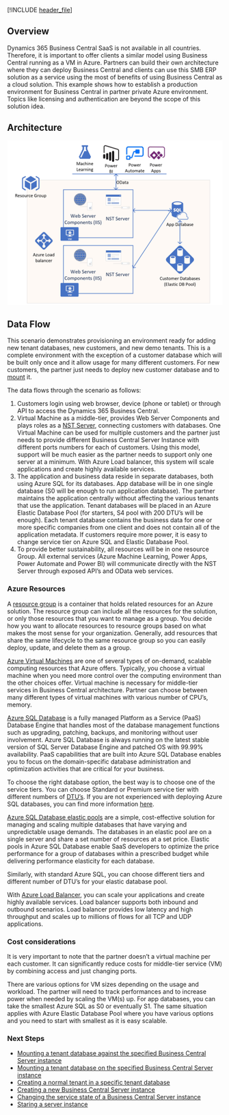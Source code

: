 


[!INCLUDE [header_file](../../../includes/sol-idea-header.yml)]

## Overview

Dynamics 365 Business Central SaaS is not available in all countries. Therefore, it is important to offer clients a similar model using Business Central running as a VM in Azure. Partners can build their own architecture where they can deploy Business Central and clients can use this SMB ERP solution as a service using the most of benefits of using Business Central as a cloud solution. This example shows how to establish a production environment for Business Central in partner private Azure environment. Topics like licensing and authentication are beyond the scope of this solution idea.

## Architecture

![Architecture Diagram](../media/business-central-as-a-service.png)

## Data Flow

This scenario demonstrates provisioning an environment ready for adding new tenant databases, new customers, and new demo tenants. This is a complete environment with the exception of a customer database which will be built only once and it allow usage for many different customers. For new customers, the partner just needs to deploy new customer database and to [mount](/dynamics365/business-central/dev-itpro/administration/mount-dismount-tenant) it.

The data flows through the scenario as follows:

1. Customers login using web browser, device (phone or tablet) or through API to access the Dynamics 365 Business Central.
2. Virtual Machine as a middle-tier, provides Web Server Components and plays roles as a [NST Server](/dynamics365/business-central/dev-itpro/administration/configure-server-instance), connecting customers with databases. One Virtual Machine can be used for multiple customers and the partner just needs to provide different Business Central Server Instance with different ports numbers for each of customers. Using this model, support will be much easier as the partner needs to support only one server at a minimum. With Azure Load balancer, this system will scale applications and create highly available services.
3. The application and business data reside in separate databases, both using Azure SQL for its databases. App database will be in one single database (S0 will be enough to run application database). The partner maintains the application centrally without affecting the various tenants that use the application. Tenant databases will be placed in an Azure Elastic Database Pool (for starters, S4 pool with 200 DTU’s will be enough). Each tenant database contains the business data for one or more specific companies from one client and does not contain all of the application metadata. If customers require more power, it is easy to change service tier on Azure SQL and Elastic Database Pool.
4. To provide better sustainability, all resources will be in one resource Group. All external services (Azure Machine Learning, Power Apps, Power Automate and Power BI) will communicate directly with the NST Server through exposed API’s and OData web services.

### Azure Resources

A [resource group](/azure/azure-resource-manager/management/manage-resource-groups-portal) is a container that holds related resources for an Azure solution. The resource group can include all the resources for the solution, or only those resources that you want to manage as a group. You decide how you want to allocate resources to resource groups based on what makes the most sense for your organization. Generally, add resources that share the same lifecycle to the same resource group so you can easily deploy, update, and delete them as a group.

[Azure Virtual Machines](/azure/virtual-machines/windows/overview) are one of several types of on-demand, scalable computing resources that Azure offers. Typically, you choose a virtual machine when you need more control over the computing environment than the other choices offer. Virtual machine is necessary for middle-tier services in Business Central architecture. Partner can choose between many different types of virtual machines with various number of CPU’s, memory.

[Azure SQL Database](/azure/azure-sql/database/sql-database-paas-overview) is a fully managed Platform as a Service (PaaS) Database Engine that handles most of the database management functions such as upgrading, patching, backups, and monitoring without user involvement. Azure SQL Database is always running on the latest stable version of SQL Server Database Engine and patched OS with 99.99% availability. PaaS capabilities that are built into Azure SQL Database enables you to focus on the domain-specific database administration and optimization activities that are critical for your business.

To choose the right database option, the best way is to choose one of the service tiers. You can choose Standard or Premium service tier with different numbers of [DTU’s](/azure/azure-sql/database/resource-limits-dtu-single-databases#standard-service-tier). If you are not experienced with deploying Azure SQL databases, you can find more information [here](/dynamics365/business-central/dev-itpro/deployment/deploy-database-azure-sql-database).

[Azure SQL Database elastic pools](/azure/azure-sql/database/elastic-pool-overview) are a simple, cost-effective solution for managing and scaling multiple databases that have varying and unpredictable usage demands. The databases in an elastic pool are on a single server and share a set number of resources at a set price. Elastic pools in Azure SQL Database enable SaaS developers to optimize the price performance for a group of databases within a prescribed budget while delivering performance elasticity for each database.

Similarly, with standard Azure SQL, you can choose different tiers and different number of DTU’s for your elastic database pool.

With [Azure Load Balancer](/azure/load-balancer/load-balancer-overview), you can scale your applications and create highly available services. Load balancer supports both inbound and outbound scenarios. Load balancer provides low latency and high throughput and scales up to millions of flows for all TCP and UDP applications.

### Cost considerations

It is very important to note that the partner doesn’t a virtual machine per each customer. It can significantly reduce costs for middle-tier service (VM) by combining access and just changing ports.

There are various options for VM sizes depending on the usage and workload. The partner will need to track performances and to increase power when needed by scaling the VM(s) up. For app databases, you can take the smallest Azure SQL as S0 or eventually S1. The same situation applies with Azure Elastic Database Pool where you have various options and you need to start with smallest as it is easy scalable.

### Next Steps

- [Mounting a tenant database against the specified Business Central Server instance](/powershell/module/microsoft.dynamics.nav.management/mount-navtenant?view=businesscentral-ps-16)
- [Mounting a tenant database on the specified Business Central Server instance](/powershell/module/microsoft.dynamics.nav.management/mount-navtenantdatabase?view=businesscentral-ps-16)
- [Creating a normal tenant in a specific tenant database](/powershell/module/microsoft.dynamics.nav.management/new-navtenant?view=businesscentral-ps-16)
- [Creating a new Business Central Server instance](/powershell/module/microsoft.dynamics.nav.management/new-navserverinstance?view=businesscentral-ps-16) 
- [Changing the service state of a Business Central Server instance](/powershell/module/microsoft.dynamics.nav.management/set-navserverinstance?view=businesscentral-ps-16) 
- [Staring a server instance](/powershell/module/microsoft.dynamics.nav.management/start-navserverinstance?view=businesscentral-ps-16)